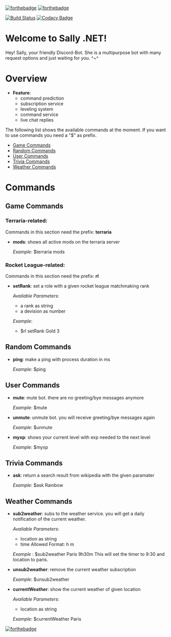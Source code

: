 [![forthebadge](https://forthebadge.com/images/badges/built-with-love.svg)](https://forthebadge.com)
[![forthebadge](https://forthebadge.com/images/badges/made-with-c-sharp.svg)](https://forthebadge.com)

[![Build Status](https://travis-ci.com/Chilllli/Sally.NET.svg?token=e9oxuon9Djni1ERDenE9&branch=master)](https://travis-ci.com/Chilllli/Sally.NET)
[![Codacy Badge](https://api.codacy.com/project/badge/Grade/3dce132ba96d4ba69cb0de2479196363)](https://www.codacy.com?utm_source=github.com&amp;utm_medium=referral&amp;utm_content=Chilllli/Sally.NET&amp;utm_campaign=Badge_Grade)

# Welcome to Sally .NET!

Hey! Sally, your friendly Discord-Bot. She is a multipurpose bot with many request options and just waiting for you. ^~^


# Overview

* **Feature**:
	* command prediction
	* subscription service
	* leveling system
	* command service
	* live chat replies

The following list shows the available commands at the moment. If you want to use commands you need a "$" as prefix.

* [Game Commands](#game-commands)  
* [Random Commands](#random-commands) 
* [User Commands](#user-commands) 
* [Trivia Commands](#trivia-commands)
* [Weather Commands](#weather-commands) 


# Commands

## Game Commands

### Terraria-related:
Commands in this section need the prefix: **terraria**

- **mods**: shows all active mods on the terraria server

	*Example*: $terraria mods 


### Rocket League-related:
Commands in this section need the prefix: **rl**

- **setRank**: set a role with a given rocket league matchmaking rank

	*Available Parameters*:
	
	- a rank as string
	- a devision as number

	*Example*: 
	
	- $rl setRank Gold 3

## Random Commands

- **ping**: make a ping with process duration in ms

	*Example*: $ping
	
## User Commands

- **mute**: mute bot. there are no greeting/bye messages anymore
	
	*Example*: $mute

- **unmute**: unmute bot. you will receive greeting/bye messages again

	*Example*: $unmute

- **myxp**: shows your current level with exp needed to the next level

	*Example*: $myxp

## Trivia Commands

- **ask**: return a search result from wikipedia with the given paramater

	*Example*: $ask Rainbow

## Weather Commands

- **sub2weather**: subs to the weather service. you will get a daily notification of the current weather.

	*Available Parameters*:

	- location as string
	- time
		Allowed Format: h m

	*Example* : $sub2weather Paris 9h30m
	This will set the timer to 9:30 and location to paris.
	
- **unsub2weather**: remove the current weather subscription

	*Example*: $unsub2weather

- **currentWeather**: show the current weather of given location

	*Available Parameters*:
	
	- location as string

	*Example*: $currentWeather Paris
	
	
	
[![forthebadge](https://forthebadge.com/images/badges/its-not-a-lie-if-you-believe-it.svg)](https://forthebadge.com)
